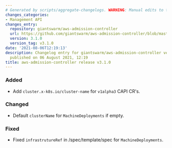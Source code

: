 ```yaml
---
# Generated by scripts/aggregate-changelogs. WARNING: Manual edits to this files will be overwritten.
changes_categories:
- Management API
changes_entry:
  repository: giantswarm/aws-admission-controller
  url: https://github.com/giantswarm/aws-admission-controller/blob/master/CHANGELOG.md#310---2021-08-06
  version: 3.1.0
  version_tag: v3.1.0
date: '2021-08-06T12:19:13'
description: Changelog entry for giantswarm/aws-admission-controller version 3.1.0,
  published on 06 August 2021, 12:19
title: aws-admission-controller release v3.1.0
---
```


### Added
- Add `cluster.x-k8s.io/cluster-name` for `v1alpha3` CAPI CR's.
### Changed
- Default `clusterName` for `MachineDeployments` if empty.
### Fixed
- Fixed `infrastrutureRef` in /spec/template/spec for `MachineDeployments`.
